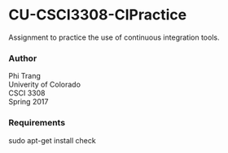 CU-CSCI3308-CIPractice
======================

Assignment to practice the use of continuous integration tools.

### Author
Phi Trang  
Univerity of Colorado  
CSCI 3308  
Spring 2017

### Requirements
sudo apt-get install check

